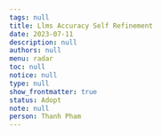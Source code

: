 ```yaml
---
tags: null
title: Llms Accuracy Self Refinement
date: 2023-07-11
description: null
authors: null
menu: radar
toc: null
notice: null
type: null
show_frontmatter: true
status: Adopt
note: null
person: Thanh Pham
---
```



